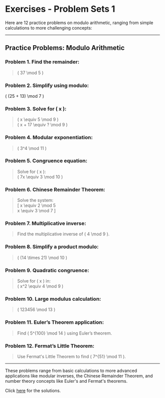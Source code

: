 # Exercises - Problem Sets 1

Here are 12 practice problems on modulo arithmetic, ranging from simple calculations to more challenging concepts:

---

## Practice Problems: Modulo Arithmetic

### Problem 1. **Find the remainder:**  
 >  \( 37 \mod 5 \)

### Problem 2. **Simplify using modulo:**  
   \( (25 + 13) \mod 7 \)
>
### Problem 3. **Solve for \( x \):**  
>   \( x \equiv 5 \mod 9 \)  
   \( x + 17 \equiv ? \mod 9 \)

### Problem 4. **Modular exponentiation:**  
>   \( 3^4 \mod 11 \)

### Problem 5. **Congruence equation:**  
>   Solve for \( x \):  
   \( 7x \equiv 3 \mod 10 \)

### Problem 6. **Chinese Remainder Theorem:**  
>   Solve the system:  
\[
x \equiv 2 \mod 5  
x \equiv 3 \mod 7
\]

### Problem 7. **Multiplicative inverse:**  
>   Find the multiplicative inverse of \( 4 \mod 9 \).

### Problem 8. **Simplify a product modulo:**  
>   \( (14 \times 21) \mod 10 \)

### Problem 9. **Quadratic congruence:**  
>   Solve for \( x \) in:  
   \( x^2 \equiv 4 \mod 9 \)

### Problem 10. **Large modulus calculation:**  
 >   \( 123456 \mod 13 \)

### Problem 11. **Euler’s Theorem application:**  
 >   Find \( 5^{100} \mod 14 \) using Euler’s theorem.

### Problem 12. **Fermat’s Little Theorem:**  
>   Use Fermat's Little Theorem to find \( 7^{51} \mod 11 \).

---

These problems range from basic calculations to more advanced applications like modular inverses, the Chinese Remainder Theorem, and number theory concepts like Euler's and Fermat's theorems.

Click [here](pset-01.sol.md) for the solutions.